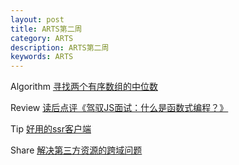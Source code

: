 ```yaml
---
layout: post
title: ARTS第二周
category: ARTS 
description: ARTS第二周
keywords: ARTS
---
```

  
Algorithm
[寻找两个有序数组的中位数](/algorithm/2019/03/26/algorithm-leetcode-4.html)

Review
[读后点评《驾驭JS面试：什么是函数式编程？》](/review/2019/03/31/review-ws-fp.html)

Tip
[好用的ssr客户端](/tip/2019/03/31/tip-ssr-client.html)

Share
[解决第三方资源的跨域问题](/share/2019/03/31/share-cross-domain-nginx.html)
